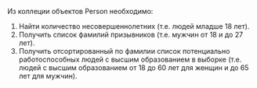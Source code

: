 Из коллеции объектов Person необходимо:

1. Найти количество несовершеннолетних (т.е. людей младше 18 лет).
2. Получить список фамилий призывников (т.е. мужчин от 18 и до 27 лет).
3. Получить отсортированный по фамилии список потенциально работоспособных людей с высшим образованием в выборке (т.е.
   людей с высшим образованием от 18 до 60 лет для женщин и до 65 лет для мужчин).

